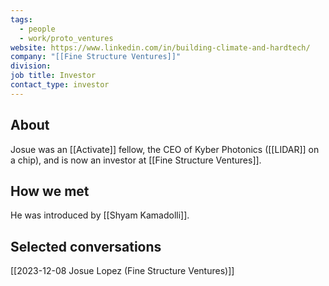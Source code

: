 ```yaml
---
tags:
  - people
  - work/proto_ventures
website: https://www.linkedin.com/in/building-climate-and-hardtech/
company: "[[Fine Structure Ventures]]"
division: 
job title: Investor
contact_type: investor
---
```

## About
Josue was an [[Activate]] fellow, the CEO of Kyber Photonics ([[LIDAR]] on a chip), and is now an investor at [[Fine Structure Ventures]].

## How we met
He was introduced by [[Shyam Kamadolli]].

## Selected conversations
[[2023-12-08 Josue Lopez (Fine Structure Ventures)]]